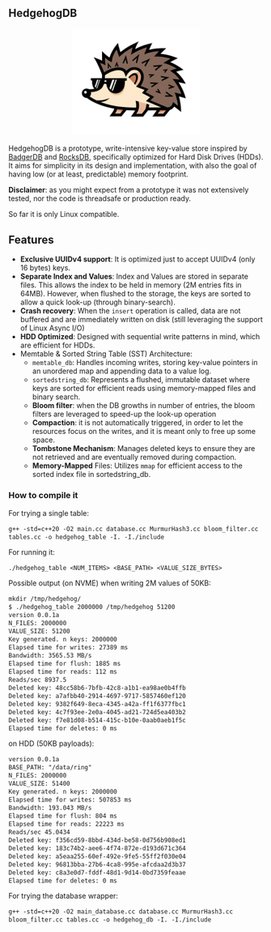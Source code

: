 ## HedgehogDB

<p align="center">
<img src="resources/logo.png" width="50%">
</p>

HedgehogDB is a prototype, write-intensive key-value store inspired by [BadgerDB](https://github.com/hypermodeinc/badger) and [RocksDB](https://github.com/facebook/rocksdb), specifically optimized for Hard Disk Drives (HDDs). It aims for simplicity in its design and implementation, with also the goal of having low (or at least, predictable) memory footprint.


**Disclaimer**: as you might expect from a prototype it was not extensively tested, nor the code is threadsafe or production ready.

So far it is only Linux compatible.

## Features

- **Exclusive UUIDv4 support**: It is optimized just to accept UUIDv4 (only 16 bytes) keys. 
- **Separate Index and Values**: Index and Values are stored in separate files. This allows the index to be held in memory (2M entries fits in 64MB). However, when flushed to the storage, the keys are sorted to allow a quick look-up (through binary-search).
- **Crash recovery**: When the `insert` operation is called, data are not buffered and are immediately written on disk (still leveraging the support of Linux Async I/O)
- **HDD Optimized**: Designed with sequential write patterns in mind, which are efficient for HDDs.
- Memtable & Sorted String Table (SST) Architecture:
  - `memtable_db`: Handles incoming writes, storing key-value pointers in an unordered map and appending data to a value log.
  - `sortedstring_db`: Represents a flushed, immutable dataset where keys are sorted for efficient reads using memory-mapped files and binary search.
  - **Bloom filter**: when the DB growths in number of entries, the bloom filters are leveraged to speed-up the look-up operation
  - **Compaction**: it is not automatically triggered, in order to let the resources focus on the writes, and it is meant only to free up some space.
  - **Tombstone Mechanism**: Manages deleted keys to ensure they are not retrieved and are eventually removed during compaction.
  - **Memory-Mapped** Files: Utilizes `mmap` for efficient access to the sorted index file in sortedstring_db.

### How to compile it

For trying a single table:

```
g++ -std=c++20 -O2 main.cc database.cc MurmurHash3.cc bloom_filter.cc tables.cc -o hedgehog_table -I. -I./include
```

For running it:

```
./hedgehog_table <NUM_ITEMS> <BASE_PATH> <VALUE_SIZE_BYTES>
```

Possible output (on NVME) when writing 2M values of 50KB:

```
mkdir /tmp/hedgehog/
$ ./hedgehog_table 2000000 /tmp/hedgehog 51200
version 0.0.1a
N_FILES: 2000000
VALUE_SIZE: 51200
Key generated. n keys: 2000000
Elapsed time for writes: 27389 ms
Bandwidth: 3565.53 MB/s
Elapsed time for flush: 1885 ms
Elapsed time for reads: 112 ms
Reads/sec 8937.5
Deleted key: 48cc58b6-7bfb-42c8-a1b1-ea98ae0b4ffb
Deleted key: a7afbb40-2914-4697-9717-5857460ef120
Deleted key: 9382f649-8eca-4345-a42a-ff1f6377fbc1
Deleted key: 4c7f93ee-2e0a-4045-ad21-724d5ea403b2
Deleted key: f7e81d08-b514-415c-b10e-0aab0aeb1f5c
Elapsed time for deletes: 0 ms
```

on HDD (50KB payloads):

```
version 0.0.1a                                                                                
BASE_PATH: "/data/ring"                                                                       
N_FILES: 2000000                                                                              
VALUE_SIZE: 51400                                                                             
Key generated. n keys: 2000000                                                                
Elapsed time for writes: 507853 ms                                                            
Bandwidth: 193.043 MB/s                                                                       
Elapsed time for flush: 804 ms                                                                
Elapsed time for reads: 22223 ms                                                              
Reads/sec 45.0434                                                                             
Deleted key: f356cd59-8bbd-434d-be58-0d756b908ed1                                             
Deleted key: 183c74b2-aee6-4f74-872e-d193d671c364                                             
Deleted key: a5eaa255-60ef-492e-9fe5-55ff2f030e04                                             
Deleted key: 96813bba-27b6-4ca8-995e-afcdaa2d3b37                                             
Deleted key: c8a3e0d7-fddf-48d1-9d14-0bd7359feaae                                             
Elapsed time for deletes: 0 ms                                                                
```

For trying the database wrapper:

```
g++ -std=c++20 -O2 main_database.cc database.cc MurmurHash3.cc bloom_filter.cc tables.cc -o hedgehog_db -I. -I./include
```
